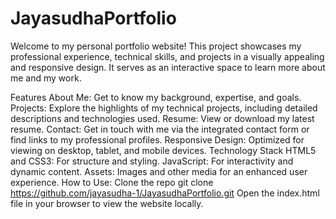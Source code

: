 # JayasudhaPortfolio
Welcome to my personal portfolio website! This project showcases my professional experience, technical skills, and projects in a visually appealing and responsive design. It serves as an interactive space to learn more about me and my work.

Features
About Me: Get to know my background, expertise, and goals.
Projects: Explore the highlights of my technical projects, including detailed descriptions and technologies used.
Resume: View or download my latest resume.
Contact: Get in touch with me via the integrated contact form or find links to my professional profiles.
Responsive Design: Optimized for viewing on desktop, tablet, and mobile devices.
Technology Stack
HTML5 and CSS3: For structure and styling.
JavaScript: For interactivity and dynamic content.
Assets: Images and other media for an enhanced user experience.
How to Use: Clone the repo
git clone https://github.com/jayasudha-1/JayasudhaPortfolio.git
Open the index.html file in your browser to view the website locally.
